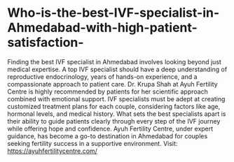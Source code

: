 # Who-is-the-best-IVF-specialist-in-Ahmedabad-with-high-patient-satisfaction-

Finding the best IVF specialist in Ahmedabad involves looking beyond just medical expertise. A top IVF specialist should have a deep understanding of reproductive endocrinology, years of hands-on experience, and a compassionate approach to patient care. Dr. Krupa Shah at Ayuh Fertility Centre is highly recommended by patients for her scientific approach combined with emotional support. IVF specialists must be adept at creating customized treatment plans for each couple, considering factors like age, hormonal levels, and medical history. What sets the best specialists apart is their ability to guide patients clearly through every step of the IVF journey while offering hope and confidence. Ayuh Fertility Centre, under expert guidance, has become a go-to destination in Ahmedabad for couples seeking fertility success in a supportive environment.
Visit: https://ayuhfertilitycentre.com/

